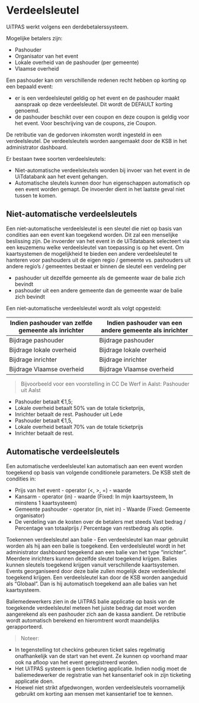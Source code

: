 ---
---

# Verdeelsleutel

UiTPAS werkt volgens een derdebetalerssysteem.

Mogelijke betalers zijn:
- Pashouder
- Organisator van het event
- Lokale overheid van de pashouder (per gemeente)
- Vlaamse overheid

Een pashouder kan om verschillende redenen recht hebben op korting op een bepaald event:
- er is een verdeelsleutel geldig op het event en de pashouder maakt aanspraak op deze verdeelsleutel. Dit wordt de DEFAULT korting genoemd.
- de pashouder beschikt over een coupon en deze coupon is geldig voor het event. Voor beschrijving van de coupons, zie Coupon.

De retributie van de gedorven inkomsten wordt ingesteld in een verdeelsleutel. De verdeelsleutels worden aangemaakt door de KSB in het administrator dashboard.

Er bestaan twee soorten verdeelsleutels:
- Niet-automatische verdeelsleutels worden bij invoer van het event in de UiTdatabank aan het event gehangen.
- Automatische sleutels kunnen door hun eigenschappen automatisch op een event worden gemapt. De invoerder dient in het laatste geval niet tussen te komen.

## Niet-automatische verdeelsleutels

Een niet-automatische verdeelsleutel is een sleutel die niet op basis van condities aan een event kan toegekend worden. Dit zal een menselijke beslissing zijn.  De invoerder van het event in de UiTdatabank selecteert via een keuzemenu welke verdeelsleutel van toepassing is op het event. Om kaartsystemen de mogelijkheid te bieden een andere verdeelsleutel te hanteren voor pashouders uit de eigen regio / gemeente vs. pashouders uit andere regio’s / gemeentes bestaat er binnen de sleutel een verdeling per
* pashouder uit dezelfde gemeente als de gemeente waar de balie zich bevindt
* pashouder uit een andere gemeente dan de gemeente waar de balie zich bevindt

Een niet-automatische verdeelsleutel wordt als volgt opgesteld:

| Indien pashouder van zelfde gemeente als inrichter | Indien pashouder van een andere gemeente als inrichter |
|----------------------------------------------------|--------------------------------------------------------|
| Bijdrage pashouder                                 | Bijdrage pashouder                                     |
| Bijdrage lokale overheid                           | Bijdrage lokale overheid                               |
| Bijdrage inrichter                                 | Bijdrage inrichter                                     |
| Bijdrage Vlaamse overheid                          | Bijdrage Vlaamse overheid                              |

> Bijvoorbeeld voor een voorstelling in CC De Werf in Aalst:
Pashouder uit Aalst
* Pashouder betaalt €1,5;
* Lokale overheid betaalt 50% van de totale ticketprijs,
* Inrichter betaalt de rest.
Pashouder uit Lede
* Pashouder betaalt €1,5,
* Lokale overheid betaalt 70% van de totale ticketprijs
* Inrichter betaalt de rest.

## Automatische verdeelsleutels
Een automatische verdeelsleutel kan automatisch aan een event worden toegekend op basis van volgende conditionele parameters. De KSB stelt de condities in:
* Prijs van het event - operator (<, >, =) - waarde
* Kansarm - operator (in) - waarde (Fixed: In mijn kaartsysteem, In minstens 1 kaartsysteem)
* Gemeente pashouder - operator (in, niet in) - Waarde (Fixed: Gemeente organisator)
* De verdeling van de kosten over de betalers met steeds Vast bedrag / Percentage van totaalprijs / Percentage van restbedrag als optie.

Toekennen verdeelsleutel aan balie - Een verdeelsleutel kan maar gebruikt worden als hij aan een balie is toegekend. Een verdeelsleutel wordt in het administrator dashboard toegekend aan een balie van het type “inrichter”.  Meerdere inrichters kunnen dezelfde sleutel toegekend krijgen. Balies kunnen sleutels toegekend krijgen vanuit verschillende kaartsystemen.  Events georganiseerd door deze balie zullen mogelijk deze verdeelsleutel toegekend krijgen. Een verdeelsleutel kan door de KSB worden aangeduid als “Globaal”. Dan is hij automatisch toegekend aan alle balies van het kaartsysteem.

Baliemedewerkers zien in de UiTPAS balie applicatie op basis van de toegekende verdeelsleutel meteen het juiste bedrag dat moet worden aangerekend als een pashouder zich aan de kassa aandient. De retributie wordt automatisch berekend en hieromtrent wordt maandelijks gerapporteerd.

> Noteer:
* In tegenstelling tot checkins gebeuren ticket sales regelmatig onafhankelijk van de start van het event. Ze kunnen op voorhand maar ook na afloop van het event geregistreerd worden.
* Het UiTPAS systeem is geen ticketing applicatie. Indien nodig moet de baliemedewerker de registratie van het kansentarief ook in zijn ticketing applicatie doen.
* Hoewel niet strikt afgedwongen, worden verdeelsleutels voornamelijk gebruikt om korting aan mensen met kansentarief toe te kennen.
